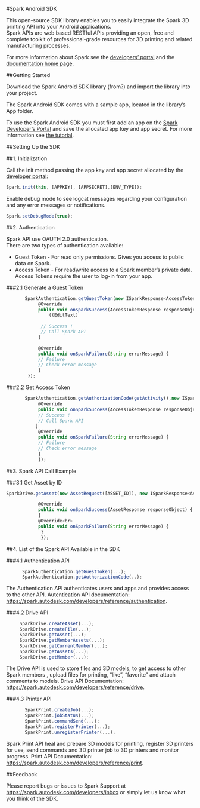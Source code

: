 #Spark Android SDK

This open-source SDK library enables you to easily integrate the Spark 3D printing API into your Android applications.<br>
Spark APIs are web based RESTful APIs providing an open, free and complete toolkit of professional-grade resources for 3D printing and related manufacturing processes. 

For more information about Spark see the [developers’ portal](https://spark.autodesk.com/developers/) and the [documentation home page](https://spark.autodesk.com/developers/reference/).

##Getting Started

Download the Spark Android SDK library (from?) and import the library into your project.

The Spark Android SDK comes with a sample app, located in the library’s App folder.

To use the Spark Android SDK you must first add an app on the [Spark Developer’s Portal](https://spark.autodesk.com/developers/myApps) and save the allocated app key and app secret. For more information see [the tutorial](https://spark.autodesk.com/developers/reference/introduction/tutorials/register-an-app).

##Setting Up the SDK

##1. Initialization

Call the init method passing the app key and app secret allocated by the [developer portal](https://spark.autodesk.com/developers/myApps):
```JavaScript
Spark.init(this, [APPKEY], [APPSECRET],[ENV_TYPE]);
```
Enable debug mode to see logcat messages regarding your configuration and any error messages or notifications.<br>
```JavaScript
Spark.setDebugMode(true);
```

##2. Authentication

Spark API use OAUTH 2.0 authentication.<br>
There are two types of authentication available:<br>
* Guest Token - For read only permissions. Gives you access to public data on Spark.
* Access Token - For read\write access to a Spark member’s private data. Access Tokens require the user to log-in from your app.

###2.1 Generate a Guest Token

```JavaScript
       SparkAuthentication.getGuestToken(new ISparkResponse<AccessTokenResponse>() {
            @Override
            public void onSparkSuccess(AccessTokenResponse responseObject) {
                ((EditText) 
			
             // Success !
             // Call Spark API
            }

            @Override
            public void onSparkFailure(String errorMessage) {
	        // Failure
            // Check error message
            }
        });
```

###2.2  Get Access Token
```JavaScript
       SparkAuthentication.getAuthorizationCode(getActivity(),new ISparkResponse<AccessTokenResponse>() {
            @Override
            public void onSparkSuccess(AccessTokenResponse responseObject) {
            // Success !
	        // Call Spark API
           }
            @Override
            public void onSparkFailure(String errorMessage) {
            // Failure
            // Check error message
            }
            });
```

##3. Spark API Call Example

###3.1 Get Asset by ID
```JavaScript
SparkDrive.getAsset(new AssetRequest([ASSET_ID]), new ISparkResponse<AssetResponse>() {<br>

            @Override 
            public void onSparkSuccess(AssetResponse responseObject) { 
            }
            @Override<br>
            public void onSparkFailure(String errorMessage) { 
             } 
             }); 
```
##4. List of the Spark API Available in the SDK

###4.1 Authentication API
```JavaScript
      SparkAuthentication.getGuestToken(...); 
      SparkAuthentication.getAuthorizationCode(..); 
```
The Authentication API authenticates users and apps and provides access to the other API. 
Autentication API documentation: https://spark.autodesk.com/developers/reference/authentication.

###4.2 Drive API
```JavaScript     
     SparkDrive.createAsset(...); 
     SparkDrive.createFile(...); 
     SparkDrive.getAsset(...); 
     SparkDrive.getMemberAssets(...); 
     SparkDrive.getCurrentMember(...); 
     SparkDrive.getAssets(...); 
     SparkDrive.getMember(...); 
```

The Drive API is used to store files and 3D models, to get access to other Spark members , upload files for printing, “like”, “favorite” and attach comments to models. 
Drive API Documentation: https://spark.autodesk.com/developers/reference/drive.

###4.3 Printer API
```JavaScript
       SparkPrint.createJob(...); 
       SparkPrint.jobStatus(...); 
       SparkPrint.commandSend(...); 
       SparkPrint.registerPrinter(...); 
       SparkPrint.unregisterPrinter(...);
```

Spark Print API heal and prepare 3D models for printing, register 3D printers for use, send commands and 3D printer job to 3D printers and monitor progress.
Print API Documentation: https://spark.autodesk.com/developers/reference/print.


##Feedback

Please report bugs or issues to Spark Support at https://spark.autodesk.com/developers/inbox or simply let us know what you think of the SDK.
